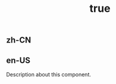 ﻿---
order: 0
title:
  zh-CN: 日历图
  en-US: Calendar Chart
---

## zh-CN



## en-US

Description about this component.
